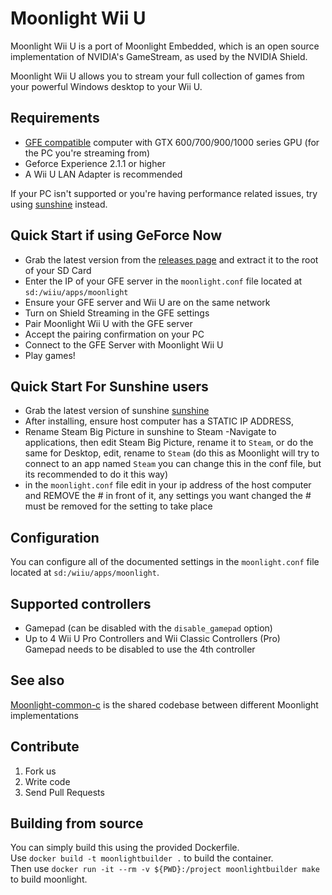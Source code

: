 # Moonlight Wii U

Moonlight Wii U is a port of Moonlight Embedded, which is an open source implementation of NVIDIA's GameStream, as used by the NVIDIA Shield.

Moonlight Wii U allows you to stream your full collection of games from your powerful Windows desktop to your Wii U.

## Requirements

* [GFE compatible](http://shield.nvidia.com/play-pc-games/) computer with GTX 600/700/900/1000 series GPU (for the PC you're streaming from)
* Geforce Experience 2.1.1 or higher
* A Wii U LAN Adapter is recommended

If your PC isn't supported or you're having performance related issues, try using [sunshine](https://github.com/LizardByte/Sunshine) instead.

## Quick Start if using GeForce Now

* Grab the latest version from the [releases page](https://github.com/GaryOderNichts/moonlight-wiiu/releases) and extract it to the root of your SD Card
* Enter the IP of your GFE server in the `moonlight.conf` file located at `sd:/wiiu/apps/moonlight`
* Ensure your GFE server and Wii U are on the same network
* Turn on Shield Streaming in the GFE settings
* Pair Moonlight Wii U with the GFE server
* Accept the pairing confirmation on your PC
* Connect to the GFE Server with Moonlight Wii U
* Play games!

## Quick Start For Sunshine users

 * Grab the latest version of sunshine [sunshine](https://github.com/LizardByte/Sunshine)
 * After installing, ensure host computer has a STATIC IP ADDRESS,
 * Rename Steam Big Picture in sunshine to Steam
    -Navigate to applications, then edit Steam Big Picture, rename it to `Steam`, or do the same for Desktop, edit, rename to `Steam` (do this as Moonlight will try to connect to an app named `Steam` you can change this in the conf file, but its recommended to do it this way)
 * in the `moonlight.conf` file edit in your ip address of the host computer and REMOVE the # in front of it, any settings you want changed the # must be removed for the setting to take place

## Configuration

You can configure all of the documented settings in the `moonlight.conf` file located at `sd:/wiiu/apps/moonlight`.

## Supported controllers

* Gamepad (can be disabled with the `disable_gamepad` option)
* Up to 4 Wii U Pro Controllers and Wii Classic Controllers (Pro)  
  Gamepad needs to be disabled to use the 4th controller

## See also

[Moonlight-common-c](https://github.com/moonlight-stream/moonlight-common-c) is the shared codebase between different Moonlight implementations

## Contribute

1. Fork us
2. Write code
3. Send Pull Requests

## Building from source

You can simply build this using the provided Dockerfile.  
Use `docker build -t moonlightbuilder .` to build the container.  
Then use `docker run -it --rm -v ${PWD}:/project moonlightbuilder make` to build moonlight.  
